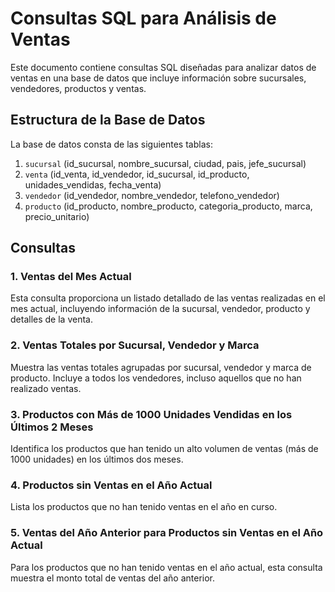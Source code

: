 # Consultas SQL para Análisis de Ventas

Este documento contiene consultas SQL diseñadas para analizar datos de ventas en una base de datos que incluye información sobre sucursales, vendedores, productos y ventas.

## Estructura de la Base de Datos

La base de datos consta de las siguientes tablas:

1. `sucursal` (id_sucursal, nombre_sucursal, ciudad, pais, jefe_sucursal)
2. `venta` (id_venta, id_vendedor, id_sucursal, id_producto, unidades_vendidas, fecha_venta)
3. `vendedor` (id_vendedor, nombre_vendedor, telefono_vendedor)
4. `producto` (id_producto, nombre_producto, categoria_producto, marca, precio_unitario)

## Consultas

### 1. Ventas del Mes Actual

Esta consulta proporciona un listado detallado de las ventas realizadas en el mes actual, incluyendo información de la sucursal, vendedor, producto y detalles de la venta.

### 2. Ventas Totales por Sucursal, Vendedor y Marca

Muestra las ventas totales agrupadas por sucursal, vendedor y marca de producto. Incluye a todos los vendedores, incluso aquellos que no han realizado ventas.

### 3. Productos con Más de 1000 Unidades Vendidas en los Últimos 2 Meses

Identifica los productos que han tenido un alto volumen de ventas (más de 1000 unidades) en los últimos dos meses.

### 4. Productos sin Ventas en el Año Actual

Lista los productos que no han tenido ventas en el año en curso.

### 5. Ventas del Año Anterior para Productos sin Ventas en el Año Actual

Para los productos que no han tenido ventas en el año actual, esta consulta muestra el monto total de ventas del año anterior.
